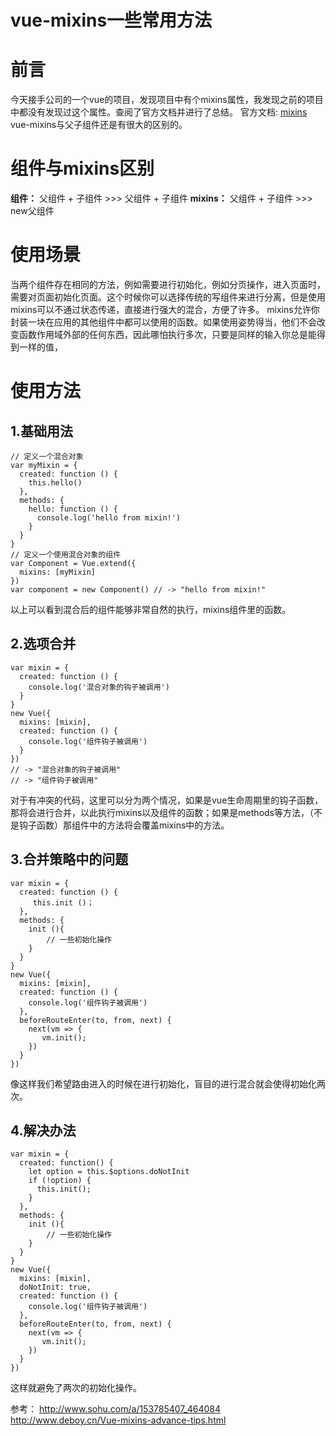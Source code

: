 # vue-mixins一些常用方法


# 前言
今天接手公司的一个vue的项目，发现项目中有个mixins属性，我发现之前的项目中都没有发现过这个属性。查阅了官方文档并进行了总结。
官方文档: [mixins](https://cn.vuejs.org/v2/guide/mixins.html)
vue-mixins与父子组件还是有很大的区别的。
# 组件与mixins区别
**组件：**
父组件 + 子组件 >>> 父组件 + 子组件
**mixins：**
 父组件 + 子组件 >>> new父组件
# 使用场景
当两个组件存在相同的方法，例如需要进行初始化，例如分页操作，进入页面时，需要对页面初始化页面。这个时候你可以选择传统的写组件来进行分离，但是使用mixins可以不通过状态传递，直接进行强大的混合，方便了许多。
mixins允许你封装一块在应用的其他组件中都可以使用的函数。如果使用姿势得当，他们不会改变函数作用域外部的任何东西，因此哪怕执行多次，只要是同样的输入你总是能得到一样的值，
# 使用方法
## 1.基础用法
```vue
// 定义一个混合对象
var myMixin = {
  created: function () {
    this.hello()
  },
  methods: {
    hello: function () {
      console.log('hello from mixin!')
    }
  }
}
// 定义一个使用混合对象的组件
var Component = Vue.extend({
  mixins: [myMixin]
})
var component = new Component() // -> "hello from mixin!"
```
以上可以看到混合后的组件能够非常自然的执行，mixins组件里的函数。
## 2.选项合并

```vue
var mixin = {
  created: function () {
    console.log('混合对象的钩子被调用')
  }
}
new Vue({
  mixins: [mixin],
  created: function () {
    console.log('组件钩子被调用')
  }
})
// -> "混合对象的钩子被调用"
// -> "组件钩子被调用"
```

对于有冲突的代码，这里可以分为两个情况，如果是vue生命周期里的钩子函数，那将会进行合并，以此执行mixins以及组件的函数；如果是methods等方法，（不是钩子函数）那组件中的方法将会覆盖mixins中的方法。

## 3.合并策略中的问题

```vue
var mixin = {
  created: function () {
	 this.init ()；
  },
  methods: {
	init (){
		// 一些初始化操作
	}
  }
}
new Vue({
  mixins: [mixin],
  created: function () {
    console.log('组件钩子被调用')
  },
  beforeRouteEnter(to, from, next) {
	next(vm => {
	   vm.init();
    })
  }
})
```
像这样我们希望路由进入的时候在进行初始化，盲目的进行混合就会使得初始化两次。
## 4.解决办法
```vue
var mixin = {
  created: function() {
	let option = this.$options.doNotInit
    if (!option) {
      this.init();
    }
  },
  methods: {
	init (){
		// 一些初始化操作
	}
  }
}
new Vue({
  mixins: [mixin],
  doNotInit: true,
  created: function () {
    console.log('组件钩子被调用')
  },
  beforeRouteEnter(to, from, next) {
	next(vm => {
	   vm.init();
    })
  }
})
```
这样就避免了两次的初始化操作。

参考：
http://www.sohu.com/a/153785407_464084
http://www.deboy.cn/Vue-mixins-advance-tips.html